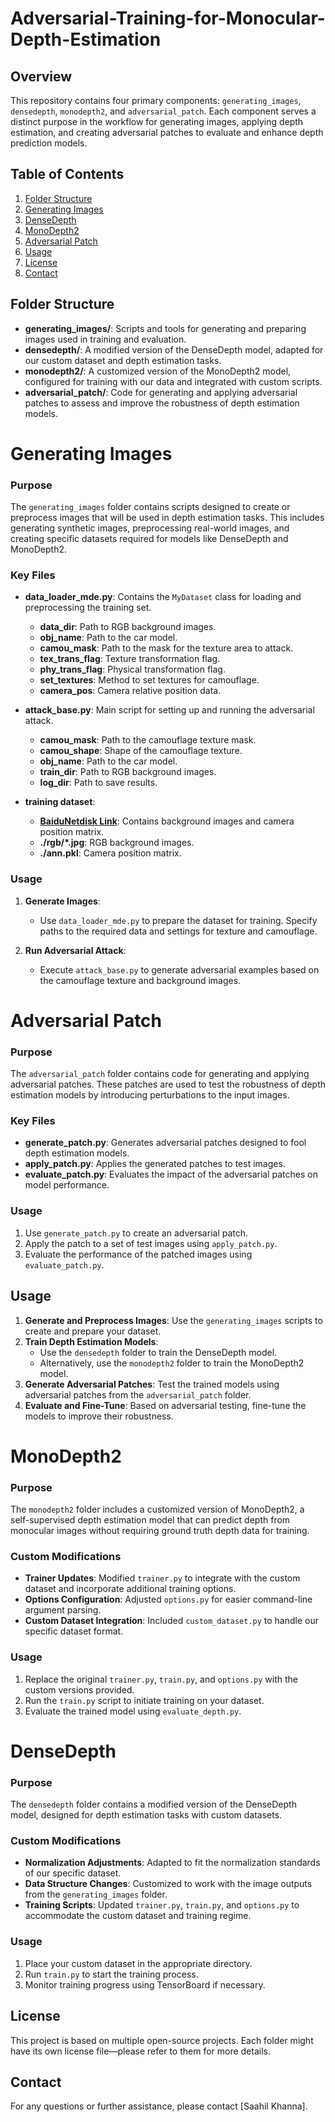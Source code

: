 # Adversarial-Training-for-Monocular-Depth-Estimation

## Overview

This repository contains four primary components: `generating_images`, `densedepth`, `monodepth2`, and `adversarial_patch`. Each component serves a distinct purpose in the workflow for generating images, applying depth estimation, and creating adversarial patches to evaluate and enhance depth prediction models.

## Table of Contents

1. [Folder Structure](#folder-structure)
2. [Generating Images](#generating-images)
3. [DenseDepth](#densedepth)
4. [MonoDepth2](#monodepth2)
5. [Adversarial Patch](#adversarial-patch)
6. [Usage](#usage)
7. [License](#license)
8. [Contact](#contact)

## Folder Structure

- **generating_images/**: Scripts and tools for generating and preparing images used in training and evaluation.
- **densedepth/**: A modified version of the DenseDepth model, adapted for our custom dataset and depth estimation tasks.
- **monodepth2/**: A customized version of the MonoDepth2 model, configured for training with our data and integrated with custom scripts.
- **adversarial_patch/**: Code for generating and applying adversarial patches to assess and improve the robustness of depth estimation models.

# Generating Images

### Purpose

The `generating_images` folder contains scripts designed to create or preprocess images that will be used in depth estimation tasks. This includes generating synthetic images, preprocessing real-world images, and creating specific datasets required for models like DenseDepth and MonoDepth2.

### Key Files

- **data_loader_mde.py**: Contains the `MyDataset` class for loading and preprocessing the training set. 
  - **data_dir**: Path to RGB background images.
  - **obj_name**: Path to the car model.
  - **camou_mask**: Path to the mask for the texture area to attack.
  - **tex_trans_flag**: Texture transformation flag.
  - **phy_trans_flag**: Physical transformation flag.
  - **set_textures**: Method to set textures for camouflage.
  - **camera_pos**: Camera relative position data.

- **attack_base.py**: Main script for setting up and running the adversarial attack.
  - **camou_mask**: Path to the camouflage texture mask.
  - **camou_shape**: Shape of the camouflage texture.
  - **obj_name**: Path to the car model.
  - **train_dir**: Path to RGB background images.
  - **log_dir**: Path to save results.

- **training dataset**: 
  - **[BaiduNetdisk Link](https://pan.baidu.com/s/1IiD0HYRKjoNOx-hIsamHbg?pwd=3D2F)**: Contains background images and camera position matrix.
  - **./rgb/*.jpg**: RGB background images.
  - **./ann.pkl**: Camera position matrix.

### Usage

1. **Generate Images**:
   - Use `data_loader_mde.py` to prepare the dataset for training. Specify paths to the required data and settings for texture and camouflage.

2. **Run Adversarial Attack**:
   - Execute `attack_base.py` to generate adversarial examples based on the camouflage texture and background images.

# Adversarial Patch

### Purpose

The `adversarial_patch` folder contains code for generating and applying adversarial patches. These patches are used to test the robustness of depth estimation models by introducing perturbations to the input images.

### Key Files

- **generate_patch.py**: Generates adversarial patches designed to fool depth estimation models.
- **apply_patch.py**: Applies the generated patches to test images.
- **evaluate_patch.py**: Evaluates the impact of the adversarial patches on model performance.

### Usage

1. Use `generate_patch.py` to create an adversarial patch.
2. Apply the patch to a set of test images using `apply_patch.py`.
3. Evaluate the performance of the patched images using `evaluate_patch.py`.

## Usage

1. **Generate and Preprocess Images**: Use the `generating_images` scripts to create and prepare your dataset.
2. **Train Depth Estimation Models**:
   - Use the `densedepth` folder to train the DenseDepth model.
   - Alternatively, use the `monodepth2` folder to train the MonoDepth2 model.
3. **Generate Adversarial Patches**: Test the trained models using adversarial patches from the `adversarial_patch` folder.
4. **Evaluate and Fine-Tune**: Based on adversarial testing, fine-tune the models to improve their robustness.

# MonoDepth2

### Purpose

The `monodepth2` folder includes a customized version of MonoDepth2, a self-supervised depth estimation model that can predict depth from monocular images without requiring ground truth depth data for training.

### Custom Modifications

- **Trainer Updates**: Modified `trainer.py` to integrate with the custom dataset and incorporate additional training options.
- **Options Configuration**: Adjusted `options.py` for easier command-line argument parsing.
- **Custom Dataset Integration**: Included `custom_dataset.py` to handle our specific dataset format.

### Usage

1. Replace the original `trainer.py`, `train.py`, and `options.py` with the custom versions provided.
2. Run the `train.py` script to initiate training on your dataset.
3. Evaluate the trained model using `evaluate_depth.py`.

# DenseDepth

### Purpose

The `densedepth` folder contains a modified version of the DenseDepth model, designed for depth estimation tasks with custom datasets.

### Custom Modifications

- **Normalization Adjustments**: Adapted to fit the normalization standards of our specific dataset.
- **Data Structure Changes**: Customized to work with the image outputs from the `generating_images` folder.
- **Training Scripts**: Updated `trainer.py`, `train.py`, and `options.py` to accommodate the custom dataset and training regime.

### Usage

1. Place your custom dataset in the appropriate directory.
2. Run `train.py` to start the training process.
3. Monitor training progress using TensorBoard if necessary.





## License

This project is based on multiple open-source projects. Each folder might have its own license file—please refer to them for more details.

## Contact

For any questions or further assistance, please contact [Saahil Khanna].
